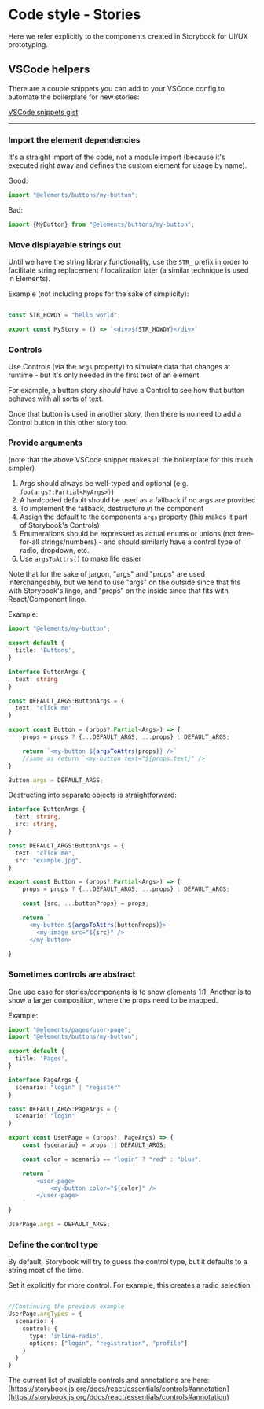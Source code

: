 # Code style - Stories 

Here we refer explicitly to the components created in Storybook for UI/UX prototyping.

## VSCode helpers

There are a couple snippets you can add to your VSCode config to automate the boilerplate for new stories:

[VSCode snippets gist](https://gist.github.com/dakom/77e9b8299870b71512e55fb9222c4535)

----

### Import the element dependencies

It's a straight import of the code, not a module import (because it's executed right away and defines the custom element for usage by name).

Good:

```typescript
import "@elements/buttons/my-button";
```

Bad:

```typescript
import {MyButton} from "@elements/buttons/my-button";
```

### Move displayable strings out 

Until we have the string library functionality, use the `STR_` prefix in order to facilitate string replacement / localization later (a similar technique is used in Elements).

Example (not including props for the sake of simplicity):

```typescript

const STR_HOWDY = "hello world";

export const MyStory = () => `<div>${STR_HOWDY}</div>`
```

### Controls

Use Controls (via the `args` property) to simulate data that changes at runtime - but it's only needed in the first test of an element.

For example, a button story _should_ have a Control to see how that button behaves with all sorts of text.

Once that button is used in another story, then there is no need to add a Control button in this other story too.

### Provide arguments

(note that the above VSCode snippet makes all the boilerplate for this much simpler)

1. Args should always be well-typed and optional (e.g. `foo(args?:Partial<MyArgs>)`)
2. A hardcoded default should be used as a fallback if no args are provided
3. To implement the fallback, destructure _in_ the component
4. Assign the default to the components `args` property (this makes it part of Storybook's Controls)
5. Enumerations should be expressed as actual enums or unions (not free-for-all strings/numbers) - and should similarly have a control type of radio, dropdown, etc.
6. Use `argsToAttrs()` to make life easier

Note that for the sake of jargon, "args" and "props" are used interchangeably, but we tend to use "args" on the outside since that fits with Storybook's lingo, and "props" on the inside since that fits with React/Component lingo.

Example:

```typescript
import "@elements/my-button";

export default {
  title: 'Buttons',
}

interface ButtonArgs {
  text: string
}

const DEFAULT_ARGS:ButtonArgs = {
  text: "click me"
}

export const Button = (props?:Partial<Args>) => {
    props = props ? {...DEFAULT_ARGS, ...props} : DEFAULT_ARGS;

    return `<my-button ${argsToAttrs(props)} />`
    //same as return `<my-button text="${props.text}" />`
}

Button.args = DEFAULT_ARGS;

```

Destructing into separate objects is straightforward:

```typescript
interface ButtonArgs {
  text: string,
  src: string,
}

const DEFAULT_ARGS:ButtonArgs = {
  text: "click me",
  src: "example.jpg",
}

export const Button = (props?:Partial<Args>) => {
    props = props ? {...DEFAULT_ARGS, ...props} : DEFAULT_ARGS;

    const {src, ...buttonProps} = props;

    return `
      <my-button ${argsToAttrs(buttonProps)}>
        <my-image src="${src}" />
      </my-button>
      `
}
```

### Sometimes controls are abstract 

One use case for stories/components is to show elements 1:1. Another is to show a larger composition, where the props need to be mapped.

Example:

```typescript
import "@elements/pages/user-page";
import "@elements/buttons/my-button";

export default {
  title: 'Pages',
}

interface PageArgs {
  scenario: "login" | "register"
}

const DEFAULT_ARGS:PageArgs = {
  scenario: "login"
}

export const UserPage = (props?: PageArgs) => {
    const {scenario} = props || DEFAULT_ARGS;

    const color = scenario == "login" ? "red" : "blue";

    return `
        <user-page>
            <my-button color="${color}" />
        </user-page>
    `
}

UserPage.args = DEFAULT_ARGS;
```

### Define the control type

By default, Storybook will try to guess the control type, but it defaults to a string most of the time.

Set it explicitly for more control. For example, this creates a radio selection:

```typescript

//Continuing the previous example
UserPage.argTypes = {
  scenario: {
    control: {
      type: 'inline-radio',
      options: ["login", "registration", "profile"]
    }
  }
}
```

The current list of available controls and annotations are here: [https://storybook.js.org/docs/react/essentials/controls#annotation](https://storybook.js.org/docs/react/essentials/controls#annotation)

